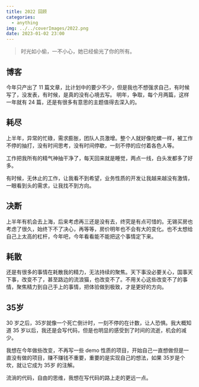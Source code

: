 ```yaml
---
title: 2022 回顾
categories:
  - anything
img: ../../coverImages/2022.png
date: 2023-01-02 23:00
---
```


> 时光如小偷，一不小心，她已经偷光了你的所有。

## 博客
今年只产出了 11 篇文章，比计划中的要少不少，但是我也不想强求自己，有时候写了，没发表，有时候，是真的没有心境去写。
明年，争取，每个月两篇，这样一年就有 24 篇，还是有很多有意思的主题值得去深入的。


## 耗尽
上半年，异常的忙碌，需求膨胀，团队人员激增。整个人就好像陀螺一样，被工作不停的抽打，没有时间思考，没有时间停歇，一刻不停的应付着各色人等。

工作把我所有的精气神抽干净了，每天回来就是睡觉，两点一线，白头发都多了好多。

有时候，无休止的工作，让我看不到希望，业务性质的开发让我越来越没有激情，一眼看到头的需求，让我找不到方向。


## 决断
上半年有机会去上海，后来考虑再三还是没有去，终究是有点可惜的。无锡买房也考虑了很久，始终下不了决心，再等等，房价明年也不会有大的变化。也不太想给自己上太高的杠杆，今年吧，今年看看能不能把这个事情定下来。

## 耗散
还是有很多的事情在耗散我的精力，无法持续的聚焦。天下事没必要关心，国事天下事，改变不了，甚至路边的流浪猫，也改变不了。不用关心这些改变不了的事情，聚焦精力到自己手上的事情，把体验做到极致，才是更好的方向。


## 35岁
30 岁之后，35岁就像一个死亡倒计时，一刻不停的在计数，让人恐惧。我大概知道 35 岁以后，我还是会写代码，但是也明显的感受到了时间的流逝，机会的减少。

我想在今年做些改变，不再写一些 demo 性质的项目，开始自己一直想做但是一直没有做的项目，赚不赚钱不重要，重要的是实现自己的想法，如果 35岁是个坎，就让它成为 35岁 的注解。

流淌的代码，自由的思维，我想在写代码的路上走的更远一点。